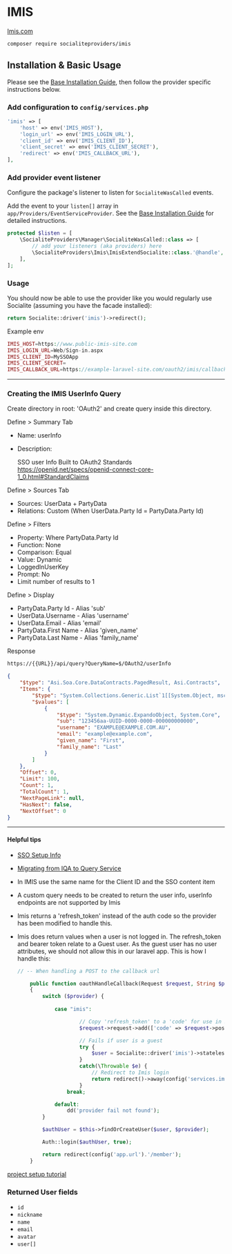 # IMIS

[Imis.com](https://imis.com)

```bash
composer require socialiteproviders/imis
```

## Installation & Basic Usage

Please see the [Base Installation Guide](https://socialiteproviders.com/usage/), then follow the provider specific instructions below.

### Add configuration to `config/services.php`

```php
'imis' => [
    'host' => env('IMIS_HOST'),
    'login_url' => env('IMIS_LOGIN_URL'),
    'client_id' => env('IMIS_CLIENT_ID'),
    'client_secret' => env('IMIS_CLIENT_SECRET'),
    'redirect' => env('IMIS_CALLBACK_URL'),
],
```

### Add provider event listener

Configure the package's listener to listen for `SocialiteWasCalled` events.

Add the event to your `listen[]` array in `app/Providers/EventServiceProvider`. See the [Base Installation Guide](https://socialiteproviders.com/usage/) for detailed instructions.

```php
protected $listen = [
    \SocialiteProviders\Manager\SocialiteWasCalled::class => [
        // add your listeners (aka providers) here
        \SocialiteProviders\Imis\ImisExtendSocialite::class.'@handle',
    ],
];
```

### Usage

You should now be able to use the provider like you would regularly use Socialite (assuming you have the facade installed):

```php
return Socialite::driver('imis')->redirect();
```


Example env
```php
IMIS_HOST=https://www.public-imis-site.com
IMIS_LOGIN_URL=Web/Sign-in.aspx
IMIS_CLIENT_ID=MySSOApp
IMIS_CLIENT_SECRET=
IMIS_CALLBACK_URL=https://example-laravel-site.com/oauth2/imis/callback
```

<hr>

### Creating the IMIS UserInfo Query

Create directory in root: 'OAuth2' and create query inside this directory.

Define > Summary Tab

- Name: userInfo

- Description:

  SSO user Info
  Built to OAuth2 Standards
  https://openid.net/specs/openid-connect-core-1_0.html#StandardClaims

Define > Sources Tab

- Sources: UserData + PartyData
- Relations: Custom (When UserData.Party Id = PartyData.Party Id)

Define > Filters

- Property: Where PartyData.Party Id
- Function: None
- Comparison: Equal
- Value: Dynamic
- LoggedInUserKey
- Prompt: No
- Limit number of results to 1

Define > Display

- PartyData.Party Id - Alias 'sub'
- UserData.Username - Alias 'username'
- UserData.Email - Alias 'email'
- PartyData.First Name - Alias 'given_name'
- PartyData.Last Name - Alias 'family_name'

Response

```html
https://{{URL}}/api/query?QueryName=$/OAuth2/userInfo
```

```json
{
    "$type": "Asi.Soa.Core.DataContracts.PagedResult, Asi.Contracts",
    "Items": {
        "$type": "System.Collections.Generic.List`1[[System.Object, mscorlib]], mscorlib",
        "$values": [
            {
                "$type": "System.Dynamic.ExpandoObject, System.Core",
                "sub": "123456aa-UUID-0000-0000-000000000000",
                "username": "EXAMPLE@EXAMPLE.COM.AU",
                "email": "example@example.com",
                "given_name": "First",
                "family_name": "Last"
            }
        ]
    },
    "Offset": 0,
    "Limit": 100,
    "Count": 1,
    "TotalCount": 1,
    "NextPageLink": null,
    "HasNext": false,
    "NextOffset": 0
}
```
<hr>

#### Helpful tips

- [SSO Setup Info](https://blog.jamessiebert.com/laravel-socialite-imis-tutorial/)
- [Migrating from IQA to Query Service](https://developer.imis.com/docs/migrating-from-iqa-to-query-service-endpoint)
- In IMIS use the same name for the Client ID and the SSO content item
- A custom query needs to be created to return the user info, userInfo endpoints are not supported by Imis
- Imis returns a 'refresh_token' instead of the auth code so the provider has been modified to handle this.
- Imis does return values when a user is not logged in. The refresh_token and bearer token relate to a Guest user.
  As the guest user has no user attributes, we should not allow this in our laravel app.
  This is how I handle this:

    ```php
    // -- When handling a POST to the callback url
    
        public function oauthHandleCallback(Request $request, String $provider): RedirectResponse
        {
            switch ($provider) {
            
                case "imis":
    
                        // Copy 'refresh_token' to a 'code' for use in Socialite
                        $request->request->add(['code' => $request->post('refresh_token')]);
    
                        // Fails if user is a guest
                        try {
                            $user = Socialite::driver('imis')->stateless()->user();
                        }
                        catch(\Throwable $e) {
                            // Redirect to Imis login
                            return redirect()->away(config('services.imis.host').'/'.config('services.imis.login_url'));
                        }
                    break;
    
                default:
                    dd('provider fail not found');
            }
    
            $authUser = $this->findOrCreateUser($user, $provider);
    
            Auth::login($authUser, true);
    
            return redirect(config('app.url').'/member');
        }
    ```


[project setup tutorial](https://blog.jamessiebert.com/laravel-socialite-imis-tutorial)

### Returned User fields

- ``id``
- ``nickname``
- ``name``
- ``email``
- ``avatar``
- ``user[]``

